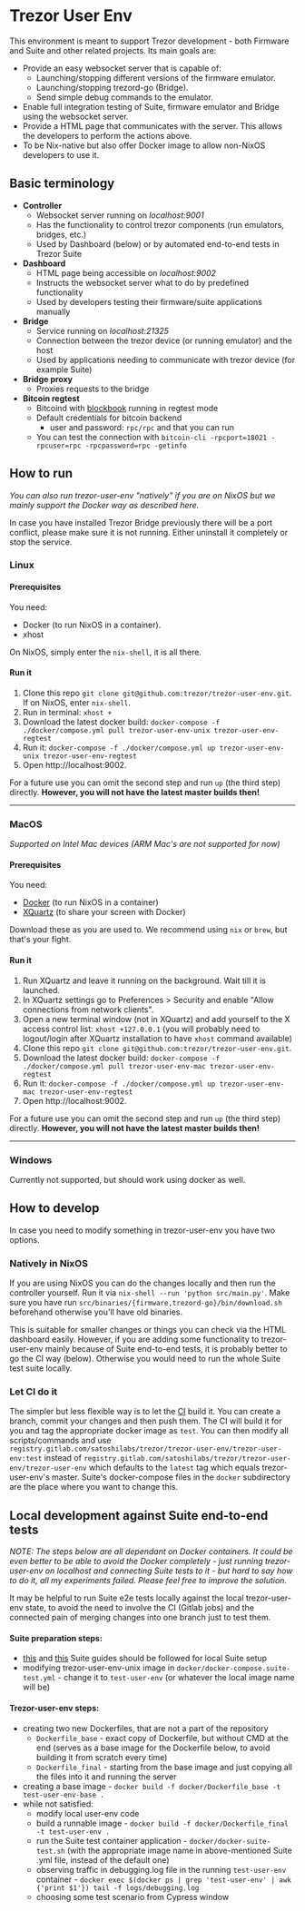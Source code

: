# Trezor User Env

This environment is meant to support Trezor development - both Firmware and Suite and other related projects. Its main goals are:

- Provide an easy websocket server that is capable of:
  - Launching/stopping different versions of the firmware emulator.
  - Launching/stopping trezord-go (Bridge).
  - Send simple debug commands to the emulator.
- Enable full integration testing of Suite, firmware emulator and Bridge using the websocket server.
- Provide a HTML page that communicates with the server. This allows the developers to perform the actions above.
- To be Nix-native but also offer Docker image to allow non-NixOS developers to use it.

## Basic terminology

- **Controller**
  - Websocket server running on *localhost:9001*
  - Has the functionality to control trezor components (run emulators, bridges, etc.)
  - Used by Dashboard (below) or by automated end-to-end tests in Trezor Suite
- **Dashboard**
  - HTML page being accessible on *localhost:9002*
  - Instructs the websocket server what to do by predefined functionality
  - Used by developers testing their firmware/suite applications manually
- **Bridge**
  - Service running on *localhost:21325*
  - Connection between the trezor device (or running emulator) and the host
  - Used by applications needing to communicate with trezor device (for example Suite)
- **Bridge proxy**
  - Proxies requests to the bridge
- **Bitcoin regtest**
  - Bitcoind with [blockbook](https://github.com/trezor/blockbook) running in regtest mode
  - Default credentials for bitcoin backend
    - user and password: `rpc/rpc` and that you can run
  - You can test the connection with `bitcoin-cli -rpcport=18021 -rpcuser=rpc -rpcpassword=rpc -getinfo`

## How to run

_You can also run trezor-user-env "natively" if you are on NixOS but we mainly support the Docker way as described here._

In case you have installed Trezor Bridge previously there will be a port conflict, please make sure it is not running. Either uninstall it completely or stop the service.

### Linux

#### Prerequisites

You need:
- Docker (to run NixOS in a container).
- xhost

On NixOS, simply enter the `nix-shell`, it is all there.

#### Run it

1. Clone this repo `git clone git@github.com:trezor/trezor-user-env.git`. If on NixOS, enter `nix-shell`.
2. Run in terminal: `xhost +`
3. Download the latest docker build: `docker-compose -f ./docker/compose.yml pull trezor-user-env-unix trezor-user-env-regtest`
4. Run it: `docker-compose -f ./docker/compose.yml up trezor-user-env-unix trezor-user-env-regtest`
5. Open http://localhost:9002.

For a future use you can omit the second step and run `up` (the third step) directly. **However, you will not have the latest master builds then!**

----

### MacOS

*Supported on Intel Mac devices (ARM Mac's are not supported for now)*

#### Prerequisites

You need:
- [Docker](https://docs.docker.com/docker-for-mac/install/) (to run NixOS in a container)
- [XQuartz](https://www.xquartz.org/) (to share your screen with Docker)

Download these as you are used to. We recommend using `nix` or `brew`, but that's your fight.

#### Run it

1. Run XQuartz and leave it running on the background. Wait till it is launched.
2. In XQuartz settings go to Preferences > Security and enable "Allow connections from network clients".
3. Open a new terminal window (not in XQuartz) and add yourself to the X access control list: `xhost +127.0.0.1` (you will probably need to logout/login after XQuartz installation to have `xhost` command available)
4. Clone this repo `git clone git@github.com:trezor/trezor-user-env.git`.
5. Download the latest docker build: `docker-compose -f ./docker/compose.yml pull trezor-user-env-mac trezor-user-env-regtest`
6. Run it: `docker-compose -f ./docker/compose.yml up trezor-user-env-mac trezor-user-env-regtest`
7. Open http://localhost:9002.

For a future use you can omit the second step and run `up` (the third step) directly. **However, you will not have the latest master builds then!**

----

### Windows

Currently not supported, but should work using docker as well.

## How to develop

In case you need to modify something in trezor-user-env you have two options.

### Natively in NixOS

If you are using NixOS you can do the changes locally and then run the controller yourself. Run it via `nix-shell --run 'python src/main.py'`. Make sure you have run `src/binaries/{firmware,trezord-go}/bin/download.sh` beforehand otherwise you'll have old binaries.

This is suitable for smaller changes or things you can check via the HTML dashboard easily. However, if you are adding some functionality to trezor-user-env mainly because of Suite end-to-end tests, it is probably better to go the CI way (below). Otherwise you would need to run the whole Suite test suite locally.

### Let CI do it

The simpler but less flexible way is to let the [CI](https://gitlab.com/satoshilabs/trezor/trezor-user-env/pipelines) build it. You can create a branch, commit your changes and then push them. The CI will build it for you and tag the appropriate docker image as `test`. You can then modify all scripts/commands and use `registry.gitlab.com/satoshilabs/trezor/trezor-user-env/trezor-user-env:test` instead of `registry.gitlab.com/satoshilabs/trezor/trezor-user-env/trezor-user-env` which defaults to the `latest` tag which equals trezor-user-env's master. Suite's docker-compose files in the `docker` subdirectory are the place where you want to change this.

## Local development against Suite end-to-end tests
_NOTE: The steps below are all dependant on Docker containers. It could be even better to be able to avoid the Docker completely - just running trezor-user-env on localhost and connecting Suite tests to it - but hard to say how to do it, all my experiments failed. Please feel free to improve the solution._

It may be helpful to run Suite e2e tests locally against the local trezor-user-env state, to avoid the need to involve the CI (Gitlab jobs) and the connected pain of merging changes into one branch just to test them.

#### Suite preparation steps:
- [this](https://github.com/trezor/trezor-suite/blob/develop/docs/tests/e2e-web.md) and [this](https://github.com/trezor/trezor-suite/#development) Suite guides should be followed for local Suite setup
- modifying trezor-user-env-unix image in `docker/docker-compose.suite-test.yml` - change it to `test-user-env` (or whatever the local image name will be)

#### Trezor-user-env steps:
- creating two new Dockerfiles, that are not a part of the repository
  - `Dockerfile_base` - exact copy of Dockerfile, but without CMD at the end (serves as a base image for the Dockerfile below, to avoid building it from scratch every time)
  - `Dockerfile_final` - starting from the base image and just copying all the files into it and running the server
- creating a base image - `docker build -f docker/Dockerfile_base -t test-user-env-base .`
- while not satisfied:
  - modify local user-env code
  - build a runnable image - `docker build -f docker/Dockerfile_final -t test-user-env .`
  - run the Suite test container application - `docker/docker-suite-test.sh` (with the appropriate image name in above-mentioned Suite .yml file, instead of the default one)
  - observing traffic in debugging.log file in the running `test-user-env` container - `docker exec $(docker ps | grep 'test-user-env' | awk {'print $1'}) tail -f logs/debugging.log`
  - choosing some test scenario from Cypress window
